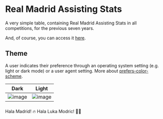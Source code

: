 # Real Madrid Assisting Stats
 A very simple table, containing Real Madrid Assisting Stats in all competitions, for the previous seven years.

 And, of course, you can access it [here](https://byc0jl3.neocities.org/rm-assists/).

## Theme
A user indicates their preference through an operating system setting (e.g. light or dark mode) or a user agent setting. More about [prefers-color-scheme](https://developer.mozilla.org/en-US/docs/Web/CSS/@media/prefers-color-scheme).

Dark             |  Light
:-------------------------:|:-------------------------:
![image](https://github.com/irfankurtagic/real-madrid-assists/assets/72319855/e3ce0585-8203-4b7e-997e-4d481c47c186)  |  ![image](https://github.com/irfankurtagic/real-madrid-assists/assets/72319855/c81b5236-9cec-4284-beeb-b5d4053943a0)

###
Hala Madrid! 🔥 Hala Luka Modric! 💪😊
